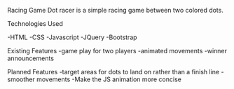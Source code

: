 Racing Game
Dot racer is a simple racing game between two colored dots.

Technologies Used

-HTML
-CSS
-Javascript
-JQuery
-Bootstrap

Existing Features
-game play for two players
-animated movements
-winner announcements

Planned Features
-target areas for dots to land on rather than a finish line
-smoother movements
-Make the JS animation more concise

